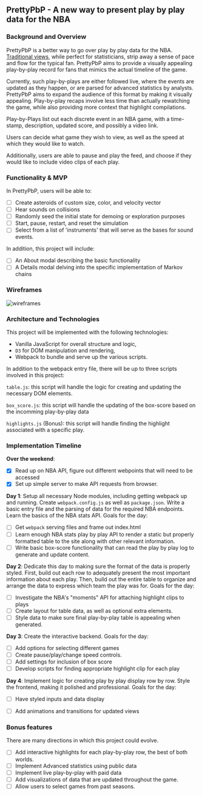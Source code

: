 ## PrettyPbP - A new way to present play by play data for the NBA

### Background and Overview

PrettyPbP is a better way to go over play by play data for the NBA. [Traditional views](https://stats.nba.com/game/0021700833/playbyplay/), while perfect for statisticians, strip away a sense of pace and flow for the typical fan. PrettyPbP aims to provide a visually appealing play-by-play record for fans that mimics the actual timeline of the game.

Currently, such play-by-plays are either followed live, where the events are updated as they happen, or are parsed for advanced statistics by analysts. PrettyPbP aims to expand the audience of this format by making it visually appealing. Play-by-play recaps involve less time than actually rewatching the game, while also providing more context that highlight compilations. 

Play-by-Plays list out each discrete event in an NBA game, with a time-stamp, description, updated score, and possibly a video link. 

Users can decide what game they wish to view, as well as the speed at which they would like to watch. 

Additionally, users are able to pause and play the feed, and choose if they would like to include video clips of each play. 

### Functionality & MVP  

In PrettyPbP, users will be able to:

- [ ] Create asteroids of custom size, color, and velocity vector
- [ ] Hear sounds on collisions
- [ ] Randomly seed the initial state for demoing or exploration purposes
- [ ] Start, pause, restart, and reset the simulation
- [ ] Select from a list of 'instruments' that will serve as the bases for sound events.

In addition, this project will include:

- [ ] An About modal describing the basic functionality
- [ ] A Details modal delving into the specific implementation of Markov chains

### Wireframes

![wireframes](https://i.imgur.com/IbQmMI0.png)

### Architecture and Technologies

This project will be implemented with the following technologies:

- Vanilla JavaScript for overall structure and logic,
- `D3` for DOM manipulation and rendering,
- Webpack to bundle and serve up the various scripts.

In addition to the webpack entry file, there will be up to three scripts involved in this project:

`table.js`: this script will handle the logic for creating and updating the necessary DOM elements.

`box_score.js`: this script will handle the updating of the box-score based on the incomming play-by-play data

`highlights.js` (Bonus): this script will handle finding the highlight associated with a specific play. 

### Implementation Timeline

**Over the weekend**:
- [x] Read up on NBA API, figure out different webpoints that will need to be accessed
- [x] Set up simple server to make API requests from browser. 

**Day 1**: Setup all necessary Node modules, including getting webpack up and running.  Create `webpack.config.js` as well as `package.json`.  Write a basic entry file and the parsing of data for the required NBA endpoints.  Learn the basics of the NBA stats API.  Goals for the day:

- [ ] Get `webpack` serving files and frame out index.html
- [ ] Learn enough NBA stats play by play API to render a static but properly formatted table to the site along with other relevant information.
- [ ] Write basic box-score functionality that can read the play by play log to generate and update content. 

**Day 2**: Dedicate this day to making sure the format of the data is properly styled.  First, build out each row to adequately present the most important information about each play.  Then, build out the entire table to organize and arrange the data to express which team the play was for. Goals for the day:

- [ ] Investigate the NBA's "moments" API for attaching highlight clips to plays
- [ ] Create layout for table data, as well as optional extra elements. 
- [ ] Style data to make sure final play-by-play table is appealing when generated.

**Day 3**: Create the interactive backend. Goals for the day:

- [ ] Add options for selecting different games
- [ ] Create pause/play/change speed controls. 
- [ ] Add settings for inclusion of box score
- [ ] Develop scripts for finding appropriate highlight clip for each play

**Day 4**: Implement logic for creating play by play display row by row. Style the frontend, making it polished and professional. Goals for the day:

- [ ] Have styled inputs and data display
- [ ] Add animations and transitions for updated views




### Bonus features

There are many directions in which this project could evolve.

- [ ] Add interactive highlights for each play-by-play row, the best of both worlds. 
- [ ] Implement Advanced statistics using public data
- [ ] Implement live play-by-play with paid data
- [ ] Add visualizations of data that are updated throughout the game. 
- [ ] Allow users to select games from past seasons. 